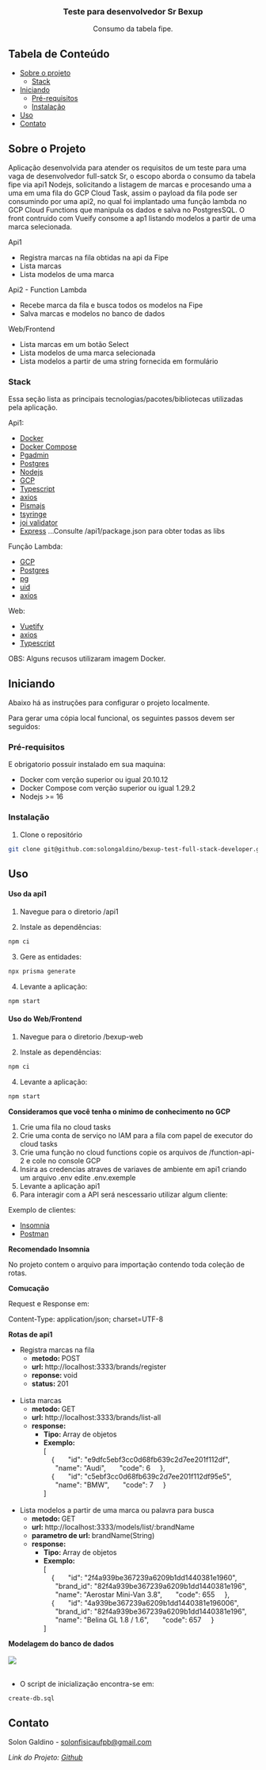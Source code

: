 <!-- PROJECT LOGO -->
<br />
<p align="center">

  <h3 align="center">Teste para desenvolvedor Sr Bexup</h3>

  <p align="center">
    Consumo da tabela fipe.
    <br />
  </p>
</p>

## Tabela de Conteúdo

- [Sobre o projeto](#sobre-o-projeto)
  - [Stack](#stack)
- [Iniciando](#iniciando)
  - [Pré-requisitos](#pré-requisitos)
  - [Instalação](#instalação)
- [Uso](#uso)
- [Contato](#contato)

<!-- ABOUT THE PROJECT -->

## Sobre o Projeto

Aplicação desenvolvida para atender os requisitos de um teste para uma vaga de desenvolvedor full-satck Sr, o escopo aborda o consumo da tabela fipe via api1 Nodejs, solicitando a listagem de marcas e procesando uma a uma em uma fila do GCP Cloud Task, assim o payload da fila pode ser consumindo por uma api2, no qual foi implantado uma função lambda no GCP Cloud Functions que manipula os dados e salva no PostgresSQL. O front contruido com Vueify consome a ap1 listando modelos a partir de uma marca selecionada.

Api1

<ul>
  <li>Registra marcas na fila obtidas na api da Fipe</li>
  <li>Lista marcas</li>
  <li>Lista modelos de uma marca</li>
</ul>

Api2 - Function Lambda

<ul>
  <li>Recebe marca da fila e busca todos os modelos na Fipe</li>
  <li>Salva marcas e modelos no banco de dados</li>
</ul>

Web/Frontend

<ul>
  <li>Lista marcas em um botão Select</li>
  <li>Lista modelos de uma marca selecionada</li>
  <li>Lista modelos a partir de uma string fornecida em formulário</li>
</ul>

### Stack

Essa seção lista as principais tecnologias/pacotes/bibliotecas utilizadas pela aplicação.

Api1:

- [Docker](https://www.docker.com/)
- [Docker Compose](https://docs.docker.com/compose/compose-file/)
- [Pgadmin](https://www.pgadmin.org/)
- [Postgres](https://www.postgresql.org/)
- [Nodejs](https://nodejs.org)
- [GCP](https://cloud.google.com/)
- [Typescript](https://www.typescriptlang.org/)
- [axios](https://axios-http.com/ptbr/docs/intro)
- [Pismajs](https://axios-http.com/ptbr/docs/intro)
- [tsyringe](https://www.npmjs.com/package/tsyringe)
- [joi validator](https://joi.dev/)
- [Express](https://joi.dev/)
  ...Consulte /api1/package.json para obter todas as libs

Função Lambda:

- [GCP](https://cloud.google.com/)
- [Postgres](https://www.postgresql.org/)
- [pg](https://www.npmjs.com/package/pg)
- [uid](https://www.npmjs.com/package/uid)
- [axios](https://axios-http.com/ptbr/docs/intro)

Web:

- [Vuetify](https://vuetifyjs.com/en/)
- [axios](https://axios-http.com/ptbr/docs/intro)
- [Typescript](https://www.typescriptlang.org/)

OBS: Alguns recusos utilizaram imagem Docker.

## Iniciando

Abaixo há as instruções para configurar o projeto localmente.

Para gerar uma cópia local funcional, os seguintes passos devem ser seguidos:

### Pré-requisitos

E obrigatorio possuir instalado em sua maquina:

<ul>
  <li>Docker com verção superior ou igual 20.10.12</li>
  <li>Docker Compose com verção superior ou igual 1.29.2</li>
  <li>Nodejs >= 16</li>
</ul>

### Instalação

1. Clone o repositório

```sh
git clone git@github.com:solongaldino/bexup-test-full-stack-developer.git

```

## Uso

#### Uso da api1

1. Navegue para o diretorio /api1

2. Instale as dependências:

```sh
npm ci
```

3. Gere as entidades:

```sh
npx prisma generate
```

4. Levante a aplicação:

```sh
npm start
```

#### Uso do Web/Frontend

1. Navegue para o diretorio /bexup-web

2. Instale as dependências:

```sh
npm ci
```

4. Levante a aplicação:

```sh
npm start
```

**Consideramos que você tenha o minimo de conhecimento no GCP**

1. Crie uma fila no cloud tasks
2. Crie uma conta de serviço no IAM para a fila com papel de executor do cloud tasks
3. Crie uma função no cloud functions copie os arquivos de /function-api-2 e cole no console GCP
4. Insira as credencias atraves de variaves de ambiente em api1 criando um arquivo .env edite .env.exemple
5. Levante a aplicação api1
6. Para interagir com a API será nescessario utilizar algum cliente:

Exemplo de clientes:

- [Insomnia](https://insomnia.rest/)
- [Postman](https://www.postman.com/)

**Recomendado Insomnia**

No projeto contem o arquivo para importação contendo toda coleção de rotas.

**Comucação**

Request e Response em:

Content-Type: application/json; charset=UTF-8

**Rotas de api1**

<ul>
  <li>
    Registra marcas na fila
    <br/>
    <ul>
      <li><strong>metodo: </strong>POST</li>
      <li><strong>url: </strong>http://localhost:3333/brands/register</li>
      <li><strong>reponse: </strong>void</li>
      <li><strong>status: </strong>201</li>
    </ul>
  </li>
  <br/>
  <li>
    Lista marcas
    <br/>
    <ul>
      <li><strong>metodo: </strong>GET</li>
      <li><strong>url: </strong>http://localhost:3333/brands/list-all</li>
      <li>
        <strong>response: </strong>
        <br/>
        <ul>
          <li><strong>Tipo: </strong>Array de objetos</li>
          <li><strong>Exemplo: </strong>
          <br/>
          [
            <br/>
            &nbsp;&nbsp;&nbsp;&nbsp;{
            &nbsp;&nbsp;&nbsp;&nbsp;&nbsp;&nbsp;"id": "e9dfc5ebf3cc0d68fb639c2d7ee201f112df",
            &nbsp;&nbsp;&nbsp;&nbsp;&nbsp;&nbsp;"name": "Audi",
            &nbsp;&nbsp;&nbsp;&nbsp;&nbsp;&nbsp;"code": 6
            &nbsp;&nbsp;&nbsp;&nbsp;},
            <br/>
            &nbsp;&nbsp;&nbsp;&nbsp;{
            &nbsp;&nbsp;&nbsp;&nbsp;&nbsp;&nbsp;"id": "c5ebf3cc0d68fb639c2d7ee201f112df95e5",
            &nbsp;&nbsp;&nbsp;&nbsp;&nbsp;&nbsp;"name": "BMW",
            &nbsp;&nbsp;&nbsp;&nbsp;&nbsp;&nbsp;"code": 7
            &nbsp;&nbsp;&nbsp;&nbsp;}
            <br/>
            ]
          </li>
        </ul>
      </li>
    </ul>
  </li>
  <br/>
  <li>
    Lista modelos a partir de uma marca ou palavra para busca
    <br/>
    <ul>
      <li><strong>metodo: </strong>GET</li>
      <li><strong>url: </strong>http://localhost:3333/models/list/:brandName</li>
      <li><strong>parametro de url: </strong>brandName(String)</li>
      <li>
        <strong>response: </strong>
        <br/>
        <ul>
          <li><strong>Tipo: </strong>Array de objetos</li>
          <li><strong>Exemplo: </strong>
          <br/>
          [
            <br/>
            &nbsp;&nbsp;&nbsp;&nbsp;{
            &nbsp;&nbsp;&nbsp;&nbsp;&nbsp;&nbsp;"id": "2f4a939be367239a6209b1dd1440381e1960",
            &nbsp;&nbsp;&nbsp;&nbsp;&nbsp;&nbsp;"brand_id": "82f4a939be367239a6209b1dd1440381e196",
            &nbsp;&nbsp;&nbsp;&nbsp;&nbsp;&nbsp;"name": "Aerostar Mini-Van 3.8",
            &nbsp;&nbsp;&nbsp;&nbsp;&nbsp;&nbsp;"code": 655
            &nbsp;&nbsp;&nbsp;&nbsp;},
            <br/>
            &nbsp;&nbsp;&nbsp;&nbsp;{
            &nbsp;&nbsp;&nbsp;&nbsp;&nbsp;&nbsp;"id": "4a939be367239a6209b1dd1440381e196006",
            &nbsp;&nbsp;&nbsp;&nbsp;&nbsp;&nbsp;"brand_id": "82f4a939be367239a6209b1dd1440381e196",
            &nbsp;&nbsp;&nbsp;&nbsp;&nbsp;&nbsp;"name": "Belina GL 1.8 / 1.6",
            &nbsp;&nbsp;&nbsp;&nbsp;&nbsp;&nbsp;"code": 657
            &nbsp;&nbsp;&nbsp;&nbsp;}
            <br/>
            ]
          </li>
        </ul>
      </li>
    </ul>
  </li>
</ul>

**Modelagem do banco de dados**
<br/><br/>
<img src="/doc/schema-db.png">
<br/><br/>

- O script de inicialização encontra-se em:

```sh
create-db.sql
```

<!-- CONTACT -->

## Contato

Solon Galdino - solonfisicaufpb@gmail.com

_Link do Projeto: [Github](https://github.com/solongaldino/bexup-test-full-stack-developer)_
